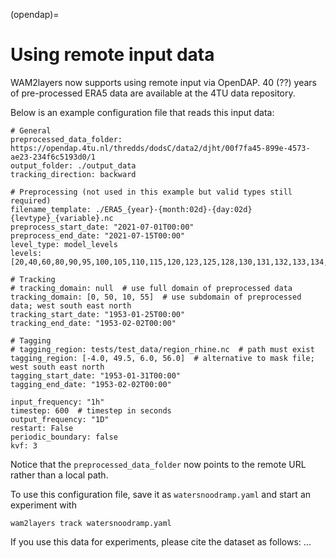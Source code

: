 
(opendap)=
# Using remote input data

WAM2layers now supports using remote input via OpenDAP. 40 (??) years of pre-processed ERA5 data are available at the 4TU data repository.

Below is an example configuration file that reads this input data:

```
# General
preprocessed_data_folder: https://opendap.4tu.nl/thredds/dodsC/data2/djht/00f7fa45-899e-4573-ae23-234f6c5193d0/1
output_folder: ./output_data
tracking_direction: backward

# Preprocessing (not used in this example but valid types still required)
filename_template: ./ERA5_{year}-{month:02d}-{day:02d}{levtype}_{variable}.nc
preprocess_start_date: "2021-07-01T00:00"
preprocess_end_date: "2021-07-15T00:00"
level_type: model_levels
levels: [20,40,60,80,90,95,100,105,110,115,120,123,125,128,130,131,132,133,134,135,136,137]

# Tracking
# tracking_domain: null  # use full domain of preprocessed data
tracking_domain: [0, 50, 10, 55]  # use subdomain of preprocessed data; west south east north
tracking_start_date: "1953-01-25T00:00"
tracking_end_date: "1953-02-02T00:00"

# Tagging
# tagging_region: tests/test_data/region_rhine.nc  # path must exist
tagging_region: [-4.0, 49.5, 6.0, 56.0]  # alternative to mask file; west south east north
tagging_start_date: "1953-01-31T00:00"
tagging_end_date: "1953-02-02T00:00"

input_frequency: "1h"
timestep: 600  # timestep in seconds
output_frequency: "1D"
restart: False
periodic_boundary: false
kvf: 3

```

Notice that the `preprocessed_data_folder` now points to the remote URL rather than a local path.

To use this configuration file, save it as `watersnoodramp.yaml` and start an experiment with

```
wam2layers track watersnoodramp.yaml
```

If you use this data for experiments, please cite the dataset as follows: ...
